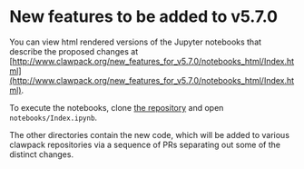 
# New features to be added to v5.7.0

You can view html rendered versions of the Jupyter notebooks that describe the proposed changes at
[http://www.clawpack.org/new_features_for_v5.7.0/notebooks_html/Index.html](http://www.clawpack.org/new_features_for_v5.7.0/notebooks_html/Index.html).

To execute the notebooks, clone [the repository](https://github.com/clawpack/new_features_for_v5.7.0) and open 
`notebooks/Index.ipynb`.

The other directories contain the new code, which will be added to various clawpack repositories via a sequence of PRs separating out some of the distinct changes.
